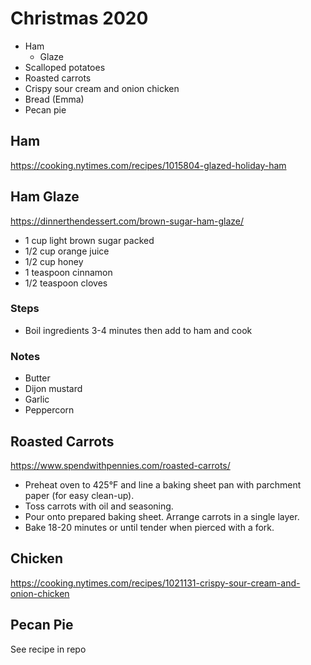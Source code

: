 # Christmas 2020

* Ham
  * Glaze
* Scalloped potatoes
* Roasted carrots
* Crispy sour cream and onion chicken
* Bread (Emma)
* Pecan pie

## Ham

https://cooking.nytimes.com/recipes/1015804-glazed-holiday-ham

## Ham Glaze

https://dinnerthendessert.com/brown-sugar-ham-glaze/

* 1 cup light brown sugar packed
* 1/2 cup orange juice
* 1/2 cup honey
* 1 teaspoon cinnamon
* 1/2 teaspoon cloves

### Steps

* Boil ingredients 3-4 minutes then add to ham and cook

### Notes

* Butter
* Dijon mustard
* Garlic
* Peppercorn

## Roasted Carrots

https://www.spendwithpennies.com/roasted-carrots/

* Preheat oven to 425°F and line a baking sheet pan with parchment paper (for easy clean-up).
* Toss carrots with oil and seasoning.
* Pour onto prepared baking sheet. Arrange carrots in a single layer.
* Bake 18-20 minutes or until tender when pierced with a fork.

## Chicken

https://cooking.nytimes.com/recipes/1021131-crispy-sour-cream-and-onion-chicken

## Pecan Pie

See recipe in repo
